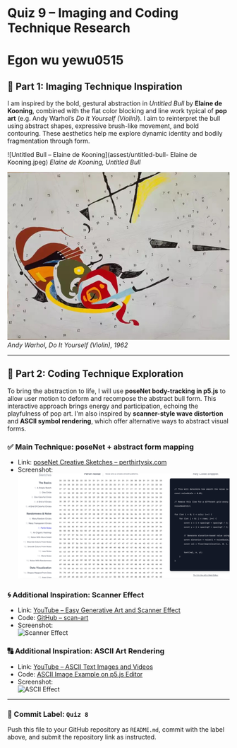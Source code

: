 # Quiz 9 – Imaging and Coding Technique Research
# Egon wu yewu0515
## 🎨 Part 1: Imaging Technique Inspiration

I am inspired by the bold, gestural abstraction in *Untitled Bull* by **Elaine de Kooning**, combined with the flat color blocking and line work typical of **pop art** (e.g. Andy Warhol’s *Do It Yourself (Violin)*). I aim to reinterpret the bull using abstract shapes, expressive brush-like movement, and bold contouring. These aesthetics help me explore dynamic identity and bodily fragmentation through form.

![Untitled Bull – Elaine de Kooning](assest/untitled-bull- Elaine de Kooning.jpeg)
*Elaine de Kooning, Untitled Bull*

![Do It Yourself (Violin) – Andy Warhol](assest/4791750039200_.pic.jpg)
*Andy Warhol, Do It Yourself (Violin), 1962*

---

## 🧠 Part 2: Coding Technique Exploration

To bring the abstraction to life, I will use **poseNet body-tracking in p5.js** to allow user motion to deform and recompose the abstract bull form. This interactive approach brings energy and participation, echoing the playfulness of pop art. I'm also inspired by **scanner-style wave distortion** and **ASCII symbol rendering**, which offer alternative ways to abstract visual forms.

### ✅ Main Technique: poseNet + abstract form mapping
- Link: [poseNet Creative Sketches – perthirtysix.com](https://perthirtysix.com/explore-creative-coding-with-30-p5js-sketches)  
- Screenshot:  
  ![PoseNet Example](assest/4801750039324_.pic.jpg)

### 🌀 Additional Inspiration: Scanner Effect
- Link: [YouTube – Easy Generative Art and Scanner Effect](https://www.youtube.com/watch?v=zJnSwHnYLhs)  
- Code: [GitHub – scan-art](https://github.com/kenjihiranabe/scan-art)  
- Screenshot:  
  ![Scanner Effect](https://i.ytimg.com/vi/zJnSwHnYLhs/maxresdefault.jpg)

### 🔠 Additional Inspiration: ASCII Art Rendering
- Link: [YouTube – ASCII Text Images and Videos](https://www.youtube.com/watch?v=4IyeLc6J1Uo)  
- Code: [ASCII Image Example on p5.js Editor](https://editor.p5js.org/aaronmt/sketches/EeAIM5LOp)  
- Screenshot:  
  ![ASCII Effect](https://i.ytimg.com/vi/4IyeLc6J1Uo/maxresdefault.jpg)

---

### 📝 Commit Label: `Quiz 8`

Push this file to your GitHub repository as `README.md`, commit with the label above, and submit the repository link as instructed.